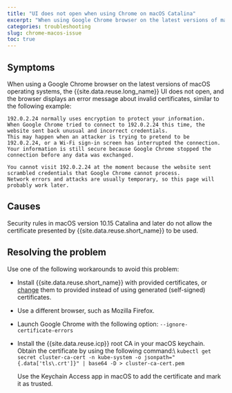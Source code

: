 ```yaml
---
title: "UI does not open when using Chrome on macOS Catalina"
excerpt: "When using Google Chrome browser on the latest versions of macOS operating systems, the Event Streams UI does not open."
categories: troubleshooting
slug: chrome-macos-issue
toc: true
---
```


## Symptoms

When using a Google Chrome browser on the latest versions of macOS operating systems, the {{site.data.reuse.long_name}} UI does not open, and the browser displays an error message about invalid certificates, similar to the following example:

```
192.0.2.24 normally uses encryption to protect your information.
When Google Chrome tried to connect to 192.0.2.24 this time, the website sent back unusual and incorrect credentials.
This may happen when an attacker is trying to pretend to be 192.0.2.24, or a Wi-Fi sign-in screen has interrupted the connection.
Your information is still secure because Google Chrome stopped the connection before any data was exchanged.

You cannot visit 192.0.2.24 at the moment because the website sent scrambled credentials that Google Chrome cannot process.
Network errors and attacks are usually temporary, so this page will probably work later.
```

## Causes

Security rules in macOS version 10.15 Catalina and later do not allow the certificate presented by {{site.data.reuse.short_name}} to be used.

## Resolving the problem

Use one of the following workarounds to avoid this problem:

- Install {{site.data.reuse.short_name}} with provided certificates, or [change](../../security/updating-certificates/) them to provided instead of using generated (self-signed) certificates.
- Use a different browser, such as Mozilla Firefox.
- Launch Google Chrome with the following option: `--ignore-certificate-errors`
- Install the {{site.data.reuse.icp}} root CA in your macOS keychain. Obtain the certificate by using the following command:\\
   `kubectl get secret cluster-ca-cert -n kube-system -o jsonpath="{.data['tls\.crt']}" | base64 -D > cluster-ca-cert.pem`

   Use the Keychain Access app in macOS to add the certificate and mark it as trusted.
